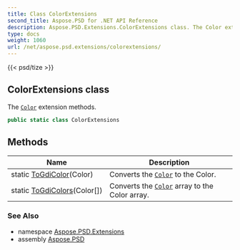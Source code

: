 ```yaml
---
title: Class ColorExtensions
second_title: Aspose.PSD for .NET API Reference
description: Aspose.PSD.Extensions.ColorExtensions class. The Color extension methods
type: docs
weight: 1060
url: /net/aspose.psd.extensions/colorextensions/
---
```

{{< psd/tize >}}
## ColorExtensions class

The [`Color`](../../aspose.psd/color/) extension methods.

```csharp
public static class ColorExtensions
```

## Methods

| Name | Description |
| --- | --- |
| static [ToGdiColor](../../aspose.psd.extensions/colorextensions/togdicolor/)(Color) | Converts the [`Color`](../../aspose.psd/color/) to the Color. |
| static [ToGdiColors](../../aspose.psd.extensions/colorextensions/togdicolors/)(Color[]) | Converts the [`Color`](../../aspose.psd/color/) array to the Color array. |

### See Also

* namespace [Aspose.PSD.Extensions](../../aspose.psd.extensions/)
* assembly [Aspose.PSD](../../)


